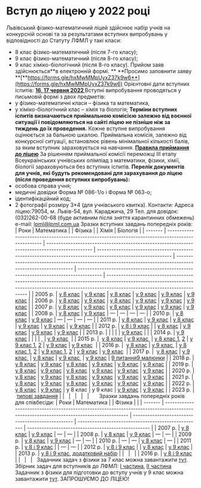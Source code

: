 # Вступ до ліцею у 2022 році
Львівський фізико-математичний ліцей здійснює набір учнів на конкурсній основі та за результатами вступних випробувань у відповідності до Статуту ЛФМЛ у такі класи:
- 8 клас фізико-математичний (після 7-го класу);
- 9 клас фізико-математичний (після 8-го класу);
- 9 клас хіміко-біологічний (після 8-го класу).
Прийом заяв здійснюється**в електронній формі. **
**Просимо заповнити заяву **[**https://forms.gle/hxMwMMpUyxZ37k9w6**](https://forms.gle/hxMwMMpUyxZ37k9w6)
Орієнтовні дати вступних іспитів: **<u>16, 17 червня 2022 </u>**
Вступні випробування проводяться у письмовій формі з двох предметів:
- у фізико-математичні класи – фізика та математика,
- у хіміко-біологічний клас – хімія та біологія;
**Терміни вступних іспитів визначаються приймальною комісією залежно від воєнної ситуації і повідомляються на сайті ліцею не пізніше ніж за тиждень до їх проведення.**
Кожне вступне випробування оцінюється за бальною шкалою.
Приймальна комісія, залежно від конкурсної ситуації, встановлює рівень мінімальної кількості балів, за яким вступник зараховується на навчання.
[**Правила приймання до ліцею**](/files/вступ-до-ліцею/правила-приймання-2022.pdf)
За рішенням приймальної комісії переможці ІІІ етапу Всеукраїнських учнівських олімпіад з математики, фізики, хімії, біології зараховуються без вступних іспитів.
**Перелік документів для учнів, які будуть рекомендовані для зарахування до ліцею (після проведення вступних випробувань):**
- особова справа учня;
- медичні довідки Форма № 086-1/о і Форма № 063-о;
- ідентифікаційний код;
- 2 фотографії розміру 3*4 (для учнівського квитка).
Контакти:
Адреса ліцею:79054, м. Львів-54, вул. Караджича, 29
Тел. для довідок: (032)262-00-68 (буде активним після зняття карантинних обмежень)
e-mail: lpml@lpml.com.ua
[](/files/вступ-до-ліцею/matematik_8_05.doc) Зразки вступних завдань попередніх років:
|  Роки   |                                            Математика                                            |                                                                                               |                                                  Фізика                                                   |                                                                                                           |                                        Хімія                                         |                                                                                           Біологія                                                                                            |
| ------- | ------------------------------------------------------------------------------------------------ | --------------------------------------------------------------------------------------------- | --------------------------------------------------------------------------------------------------------- | --------------------------------------------------------------------------------------------------------- | ------------------------------------------------------------------------------------ | --------------------------------------------------------------------------------------------------------------------------------------------------------------------------------------------- |
| 2005 р. |                       [у 8 клас](/files/вступ-до-ліцею/matematik_8_05.doc)                       |                     [у 9 клас](/files/вступ-до-ліцею/matematik_9_05.doc)                      |                             [у 8 клас](/files/вступ-до-ліцею/fizik_8_05.doc)                              |                             [у 9 клас](/files/вступ-до-ліцею/fizik_9_05.doc)                              |                   [у 9 клас](/files/вступ-до-ліцею/himik_9_05.doc)                   |                                                                       [у 9 клас](/files/вступ-до-ліцею/biolog_9_02.doc)                                                                       |
| 2006 р. |                       [у 8 клас](/files/вступ-до-ліцею/matematik_8_06.doc)                       |                     [у 9 клас](/files/вступ-до-ліцею/matematik_9_06.doc)                      |                             [у 8 клас](/files/вступ-до-ліцею/fizik_8_06.doc)                              |                             [у 9 клас](/files/вступ-до-ліцею/fizik_9_06.doc)                              |                   [у 9 клас](/files/вступ-до-ліцею/himik_9_06.doc)                   |                                                                       [у 9 клас](/files/вступ-до-ліцею/biolog_9_06.doc)                                                                       |
| 2007 р. |                       [у 8 клас](/files/вступ-до-ліцею/matematik_8_07.doc)                       |                     [у 9 клас](/files/вступ-до-ліцею/matematik_9_07.doc)                      |                             [у 8 клас](/files/вступ-до-ліцею/fizik_8_07.doc)                              |                             [у 9 клас](/files/вступ-до-ліцею/fizik_9_07.doc)                              |                   [у 9 клас](/files/вступ-до-ліцею/himik_9_07.doc)                   |                                                                       [у 9 клас](/files/вступ-до-ліцею/biolog_9_07.doc)                                                                       |
| 2008 р. |                       [у 8 клас](/files/вступ-до-ліцею/matematik_8_08.doc)                       |                     [у 9 клас](/files/вступ-до-ліцею/matematik_9_08.doc)                      |                                                     —                                                     |                                                     —                                                     |                                          —                                           |                                                                                               —                                                                                               |
| 2010 р. |                       [у 8 клас](/files/вступ-до-ліцею/matematik_8_10.doc)                       |                     [у 9 клас](/files/вступ-до-ліцею/matematik_9_10.doc)                      |                                                     —                                                     |                                                     —                                                     |                                          —                                           |                                                                                               —                                                                                               |
| 2011 р. |                       [у 8 клас](/files/вступ-до-ліцею/matematik_8_11.doc)                       |                     [у 9 клас](/files/вступ-до-ліцею/matematik_9_11.doc)                      |                             [у 8 клас](/files/вступ-до-ліцею/fizik_8_11.doc)                              |                             [у 9 клас](/files/вступ-до-ліцею/fizik_9_11.doc)                              |                   [у 9 клас](/files/вступ-до-ліцею/himik_9_11.doc)                   |                                                                        [у 9 клас](/files/вступ-до-ліцею/biolog_11.doc)                                                                        |
| 2012 р. |                         [у 8 і 9 клас](/files/вступ-до-ліцею/mat_12.doc)                         |                                                                                               |                             [у 8 клас](/files/вступ-до-ліцею/fizik_8_12.doc)                              |                             [у 9 клас](/files/вступ-до-ліцею/fizik_9_12.doc)                              |                    [у 9 клас](/files/вступ-до-ліцею/himik_12.doc)                    |                                                                        [у 9 клас](/files/вступ-до-ліцею/biolog_12.doc)                                                                        |
| 2013 р. |                                                                                                 |                                                                                               |                                                                                                          |                                                                                                          |                   [у 9 клас](/files/вступ-до-ліцею/Хімія-2013.doc)                   |                                                                                                                                                                                              |
| 2014 р. |                       [у 9 клас](/images/вступ-до-ліцею/vstup_9_2014.jpg)                       |                                                                                               |                                                                                                          |                                                                                                          |                      [ ](/files/вступ-до-ліцею/Хімія-2013.doc)                       |                                                                       [у 9 клас](/files/вступ-до-ліцею/biol_2014.doc)                                                                         |
| 2015 р. |                         [у 8 клас](/images/вступ-до-ліцею/mat_8_2015.jpg)                        |                      [у 9 клас ](/images/вступ-до-ліцею/mat_9_2015.jpg)                       |    [у 8 клас 1](/images/вступ-до-ліцею/phiz1_8_2015.jpg), [2](/images/вступ-до-ліцею/phiz2_8_2015.jpg)    |    [у 9 клас 1](/images/вступ-до-ліцею/phiz1_9_2015.jpg), [2](/images/вступ-до-ліцею/phiz2_9_2015.jpg)    |                   [у 9 клас](/images/вступ-до-ліцею/chim2015.jpg)                    |                                                                       [у 9 клас](/files/вступ-до-ліцею/biol_2015.doc)                                                                         |
| 2016 р. |                        [у 8 клас](/images/вступ-до-ліцею/mat_8kl_2016.jpg)                       |                     [у 9 клас ](/images/вступ-до-ліцею/mat_9kl_2016.jpg)                      | [у 8 клас 1](/images/вступ-до-ліцею/phiz_1_8kl_2016.jpg), [2](/images/вступ-до-ліцею/phiz_2_8kl_2016.jpg) | [у 9 клас 1](/images/вступ-до-ліцею/phiz_1_9kl_2016.jpg), [2](/images/вступ-до-ліцею/phiz_2_9kl_2016.jpg) |                     [у 9 клас](/files/вступ-до-ліцею/хімія.docx)                     |                                                                       [у 9 клас](/files/вступ-до-ліцею/biol_2016.doc)                                                                         |
| 2017 р. |                         [у 8 клас](/images/вступ-до-ліцею/mat_8_2017.jpg)                        | [у 9 клас ](/images/вступ-до-ліцею/mat_9_2017.jpg)[](/images/вступ-до-ліцею/mat_9kl_2016.jpg) |     [у 8 клас](/files/вступ-до-ліцею/phiz_8_2017.docx)[](/images/вступ-до-ліцею/phiz_1_8kl_2016.jpg)      |     [у 9 клас ](/files/вступ-до-ліцею/phiz_9_2017.docx)[](/images/вступ-до-ліцею/phiz_1_9kl_2016.jpg)     | [у 9 клас](/images/вступ-до-ліцею/chim_2017.jpg)[](/files/вступ-до-ліцею/хімія.docx) | [9 питання](/files/вступ-до-ліцею/biol_2017_zavd.docx)[](/files/вступ-до-ліцею/biol_2016.doc)[9 малюнки](/files/вступ-до-ліцею/biol_2017_images.docx)[](/images/вступ-до-ліцею/chim_2017.jpg) |
| 2018 р. |                        [у 8 клас](/images/вступ-до-ліцею/mat_8_2018.jpg)                         |                       [у 9 клас](/images/вступ-до-ліцею/mat_9_2018.jpg)                       |                             [у 8 клас](/files/вступ-до-ліцею/phiz_8_2018.rar)                             |                             [у 9 клас](/files/вступ-до-ліцею/phiz_9_2018.rar)                             |                   [у 9 клас](/images/вступ-до-ліцею/chim_2018.jpg)                   |                                                                        [у 9 клас](/files/вступ-до-ліцею/biol2018.rar)                                                                         |
| 2019 р. |                         [у 8 клас](/files/вступ-до-ліцею/mat8_2019.pdf)                          |                        [у 9 клас](/files/вступ-до-ліцею/mat9_2019.pdf)                        |                             [у 8 клас](/files/вступ-до-ліцею/phiz8_2019.pdf)                              |                             [у 9 клас](/files/вступ-до-ліцею/phiz9_2019.pdf)                              |                    [у 9 клас](/files/вступ-до-ліцею/chem2019.pdf)                    |                                                                        [у 9 клас](/files/вступ-до-ліцею/biol2019.pdf)                                                                         |
| 2020 р. |                     [у 8 клас](/files/вступ-до-ліцею/математика-8-2020.pdf)                      |                    [у 9 клас](/files/вступ-до-ліцею/математика-9-2020.pdf)                    |                            [у 8 клас](/images/вступ-до-ліцею/phiz_8_2020.jpg)                             |                            [у 9 клас](/images/вступ-до-ліцею/phiz_9_2020.jpg)                             |                   [у 9 клас](/images/вступ-до-ліцею/chim_2020.jpg)                   |                                                                      [у 9 клас](/files/вступ-до-ліцею/біологія-2020.pdf)                                                                      |
| 2021 р. |                         [у 8 клас](/files/вступ-до-ліцею/mat_8_2021.pdf)                         |                       [у 9 клас](/files/вступ-до-ліцею/mat_9_2021.pdf)                        |                            [у 8 клас](/images/вступ-до-ліцею/phiz_8_2021.jpg)                             |                            [у 9 клас](/images/вступ-до-ліцею/phiz_9_2021.jpg)                             |                   [у 9 клас](/images/вступ-до-ліцею/chem_2021.jpg)                   |                                                                        [у 9 клас](/files/вступ-до-ліцею/biol_2021.pdf)                                                                        |
| 2022 р. |                        [у 8 клас](/files/вступ-до-ліцею/math_8_2022.pdf)                         |                       [у 9 клас](/files/вступ-до-ліцею/math_9_2022.pdf)                       |                                                 у 8 клас                                                  |                                                 у 9 клас                                                  |                    [у 9 клас](/files/вступ-до-ліцею/chem2022.pdf)                    |                                                                        [у 9 клас](/files/вступ-до-ліцею/bilo_2022.pdf)                                                                        |
| 2023 р. |  [типові завдання](/files/вступ-до-ліцею/типові-завдання-з-математики-для-вступників-в-лфмл.pdf) |                                                                                               |                                                                                                           |                                                                                                           |                                                                                      |                                                                                                                                                                                               |
 
 
 
[](/files/вступ-до-ліцею/sp_mat_8_07.doc) Зразки завдань попередніх років для співбесіди:
|  Роки   |                                                              Математика                                                               |                                                   |                       Фізика                        |                                                     |
| ------- | ------------------------------------------------------------------------------------------------------------------------------------- | ------------------------------------------------- | --------------------------------------------------- | --------------------------------------------------- |
| 2007 р. |                                           [у 8 клас](/files/вступ-до-ліцею/sp_mat_8_07.doc)                                           | [у 9 клас](/files/вступ-до-ліцею/sp_mat_9_07.doc) |                          —                          |                          —                          |
| 2008 р. |                                           [у 8 клас](/files/вступ-до-ліцею/sp_mat_8_08.doc)                                           | [у 9 клас](/files/вступ-до-ліцею/sp_mat_9_08.doc) |                          —                          |                          —                          |
| 2009 р. |                                           [у 8 клас](/files/вступ-до-ліцею/sp_mat_8_09.doc)                                           | [у 9 клас](/files/вступ-до-ліцею/sp_mat_9_09.doc) |                          —                          |                          —                          |
| 2010 р. |                                                                   —                                                                   |                         —                         |   [у 8 клас](/files/вступ-до-ліцею/sp_fiz_10.doc)   |                          —                          |
| 2011 р. |                                          [у 8 і 9 клас](/files/вступ-до-ліцею/sp_mat_11.doc)                                          |                                                   |                          —                          |                          —                          |
| 2012 р. |                                          [у 8 і 9 клас](/files/вступ-до-ліцею/sp_mat_12.doc)                                          |                                                   | [у 8 клас](/files/вступ-до-ліцею/sp_fizik_8_12.doc) | [у 9 клас](/files/вступ-до-ліцею/sp_fizik_9_12.doc) |
| 2013 р. | [у 8 і 9 клас](/files/вступ-до-ліцею/Співбесіда-2013-р_матем.doc), [додатковий набір](/files/вступ-до-ліцею/Добір-_матем_серпень.doc) |                                                   |                                                     |                                                     |
| 2016 р. |                                 [у 8 і 9 клас](/files/вступ-до-ліцею/математика-співбесіда-2016.doc)                                  |                                                   |                                                     |                                                     |
 
Задачник задач з фізики за 7 клас можна завантажити [тут](/files/вступ-до-ліцею/фізика7_вступ.pdf).
Збірник задач для вступників до ЛФМЛ: [І частина](/files/вступ-до-ліцею/збірник-1-част-з-фізики-для-вступників-до-лфмл.pdf), [ІІ частина](/files/вступ-до-ліцею/збірник-2-част-з-фізики-для-вступників-до-лфмл.pdf)
Задачник з фізики для підготовки до вступу учнів у 9 клас можна завантажити [тут](/files/вступ-до-ліцею/gendenshteyn_l_e_gelfgat_i_m_kirik_l_a_zadachi_z_fiziki_8_kl.djvu).
ЗАПРОШУЄМО ДО ЛІЦЕЮ!
